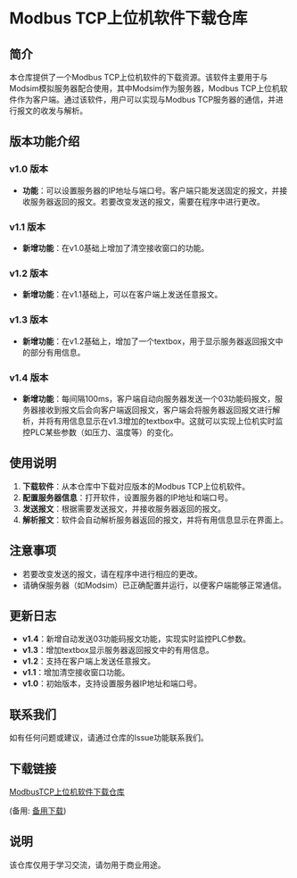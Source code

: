 # Modbus TCP上位机软件下载仓库

## 简介

本仓库提供了一个Modbus TCP上位机软件的下载资源。该软件主要用于与Modsim模拟服务器配合使用，其中Modsim作为服务器，Modbus TCP上位机软件作为客户端。通过该软件，用户可以实现与Modbus TCP服务器的通信，并进行报文的收发与解析。

## 版本功能介绍

### v1.0 版本
- **功能**：可以设置服务器的IP地址与端口号。客户端只能发送固定的报文，并接收服务器返回的报文。若要改变发送的报文，需要在程序中进行更改。

### v1.1 版本
- **新增功能**：在v1.0基础上增加了清空接收窗口的功能。

### v1.2 版本
- **新增功能**：在v1.1基础上，可以在客户端上发送任意报文。

### v1.3 版本
- **新增功能**：在v1.2基础上，增加了一个textbox，用于显示服务器返回报文中的部分有用信息。

### v1.4 版本
- **新增功能**：每间隔100ms，客户端自动向服务器发送一个03功能码报文，服务器接收到报文后会向客户端返回报文，客户端会将服务器返回报文进行解析，并将有用信息显示在v1.3增加的textbox中。这就可以实现上位机实时监控PLC某些参数（如压力、温度等）的变化。

## 使用说明

1. **下载软件**：从本仓库中下载对应版本的Modbus TCP上位机软件。
2. **配置服务器信息**：打开软件，设置服务器的IP地址和端口号。
3. **发送报文**：根据需要发送报文，并接收服务器返回的报文。
4. **解析报文**：软件会自动解析服务器返回的报文，并将有用信息显示在界面上。

## 注意事项

- 若要改变发送的报文，请在程序中进行相应的更改。
- 请确保服务器（如Modsim）已正确配置并运行，以便客户端能够正常通信。

## 更新日志

- **v1.4**：新增自动发送03功能码报文功能，实现实时监控PLC参数。
- **v1.3**：增加textbox显示服务器返回报文中的有用信息。
- **v1.2**：支持在客户端上发送任意报文。
- **v1.1**：增加清空接收窗口功能。
- **v1.0**：初始版本，支持设置服务器IP地址和端口号。

## 联系我们

如有任何问题或建议，请通过仓库的Issue功能联系我们。

## 下载链接
[ModbusTCP上位机软件下载仓库](https://pan.quark.cn/s/601cf4426df5) 

(备用: [备用下载](https://pan.baidu.com/s/1w9tL7rK7amgn-L7oKEpZag?pwd=1234))

## 说明

该仓库仅用于学习交流，请勿用于商业用途。
